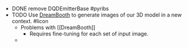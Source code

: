 - DONE remove DQDEmitterBase #pyribs
- TODO Use [DreamBooth](https://dreambooth.github.io/) to generate images of our 3D model in a new context. #licon
	- Problems with [[DreamBooth]]
		- Requires fine-tuning for each set of input image.
	-